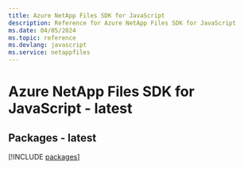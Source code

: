 ```yaml
---
title: Azure NetApp Files SDK for JavaScript
description: Reference for Azure NetApp Files SDK for JavaScript
ms.date: 04/05/2024
ms.topic: reference
ms.devlang: javascript
ms.service: netappfiles
---
```

# Azure NetApp Files SDK for JavaScript - latest
## Packages - latest
[!INCLUDE [packages](netapp-files-index.md)]